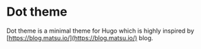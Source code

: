 # Dot theme

Dot theme is a minimal theme for Hugo which is highly
inspired by [https://blog.matsu.io/](https://blog.matsu.io/) blog.